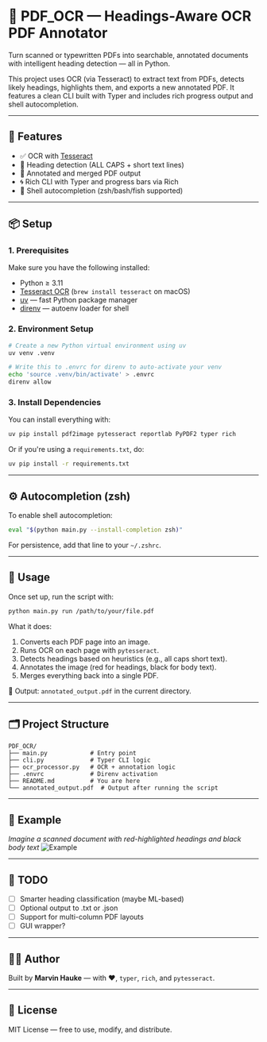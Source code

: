 # 📖 PDF_OCR — Headings-Aware OCR PDF Annotator

Turn scanned or typewritten PDFs into searchable, annotated documents with intelligent heading detection — all in Python.

This project uses OCR (via Tesseract) to extract text from PDFs, detects likely headings, highlights them, and exports a new annotated PDF. It features a clean CLI built with Typer and includes rich progress output and shell autocompletion.

---

## 🚀 Features

- ✅ OCR with [Tesseract](https://github.com/tesseract-ocr/tesseract)
- 🧾 Heading detection (ALL CAPS + short text lines)
- 📄 Annotated and merged PDF output
- 🌀 Rich CLI with Typer and progress bars via Rich
- 🐚 Shell autocompletion (zsh/bash/fish supported)

---

## 📦 Setup

### 1. Prerequisites

Make sure you have the following installed:

- Python ≥ 3.11
- [Tesseract OCR](https://github.com/tesseract-ocr/tesseract) (`brew install tesseract` on macOS)
- [uv](https://github.com/astral-sh/uv) — fast Python package manager
- [direnv](https://direnv.net/) — autoenv loader for shell

### 2. Environment Setup

```bash
# Create a new Python virtual environment using uv
uv venv .venv

# Write this to .envrc for direnv to auto-activate your venv
echo 'source .venv/bin/activate' > .envrc
direnv allow
```

### 3. Install Dependencies

You can install everything with:

```bash
uv pip install pdf2image pytesseract reportlab PyPDF2 typer rich
```

Or if you're using a `requirements.txt`, do:

```bash
uv pip install -r requirements.txt
```

---

## ⚙️ Autocompletion (zsh)

To enable shell autocompletion:

```bash
eval "$(python main.py --install-completion zsh)"
```

For persistence, add that line to your `~/.zshrc`.

---

## 🧪 Usage

Once set up, run the script with:

```bash
python main.py run /path/to/your/file.pdf
```

What it does:

1. Converts each PDF page into an image.
2. Runs OCR on each page with `pytesseract`.
3. Detects headings based on heuristics (e.g., all caps short text).
4. Annotates the image (red for headings, black for body text).
5. Merges everything back into a single PDF.

📄 Output: `annotated_output.pdf` in the current directory.

---

## 🗂️ Project Structure

```
PDF_OCR/
├── main.py            # Entry point
├── cli.py             # Typer CLI logic
├── ocr_processor.py   # OCR + annotation logic
├── .envrc             # Direnv activation
├── README.md          # You are here
└── annotated_output.pdf  # Output after running the script
```

---

## 📸 Example

_Imagine a scanned document with red-highlighted headings and black body text_
![Example](img/preview.png)

---

## 🔧 TODO

- [ ] Smarter heading classification (maybe ML-based)
- [ ] Optional output to .txt or .json
- [ ] Support for multi-column PDF layouts
- [ ] GUI wrapper?

---

## 🧑‍💻 Author

Built by **Marvin Hauke** — with ❤️, `typer`, `rich`, and `pytesseract`.

---

## 📄 License

MIT License — free to use, modify, and distribute.
